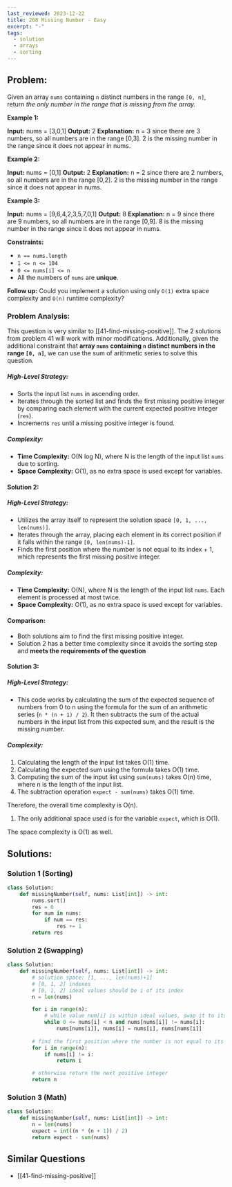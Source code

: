 ```yaml
---
last_reviewed: 2023-12-22
title: 268 Missing Number - Easy
excerpt: "-"
tags:
  - solution
  - arrays
  - sorting
---
```

## Problem:
Given an array `nums` containing `n` distinct numbers in the range `[0, n]`, return _the only number in the range that is missing from the array._

**Example 1:**

**Input:** nums = [3,0,1]
**Output:** 2
**Explanation:** n = 3 since there are 3 numbers, so all numbers are in the range [0,3]. 2 is the missing number in the range since it does not appear in nums.

**Example 2:**

**Input:** nums = [0,1]
**Output:** 2
**Explanation:** n = 2 since there are 2 numbers, so all numbers are in the range [0,2]. 2 is the missing number in the range since it does not appear in nums.

**Example 3:**

**Input:** nums = [9,6,4,2,3,5,7,0,1]
**Output:** 8
**Explanation:** n = 9 since there are 9 numbers, so all numbers are in the range [0,9]. 8 is the missing number in the range since it does not appear in nums.

**Constraints:**

- `n == nums.length`
- `1 <= n <= 104`
- `0 <= nums[i] <= n`
- All the numbers of `nums` are **unique**.

**Follow up:** Could you implement a solution using only `O(1)` extra space complexity and `O(n)` runtime complexity?

### Problem Analysis:
This question is very similar to [[41-find-missing-positive]]. The 2 solutions from problem 41 will work with minor modifications. Additionally, given the additional constraint that **array `nums` containing `n` distinct numbers in the range `[0, n]`**, we can use the sum of arithmetic series to solve this question.

##### High-Level Strategy:

- Sorts the input list `nums` in ascending order.
- Iterates through the sorted list and finds the first missing positive integer by comparing each element with the current expected positive integer (`res`).
- Increments `res` until a missing positive integer is found.

##### Complexity:

- **Time Complexity:** O(N log N), where N is the length of the input list `nums` due to sorting.
- **Space Complexity:** O(1), as no extra space is used except for variables.

#### Solution 2:

##### High-Level Strategy:

- Utilizes the array itself to represent the solution space `[0, 1, ..., len(nums)]`.
- Iterates through the array, placing each element in its correct position if it falls within the range `[0, len(nums)-1]`.
- Finds the first position where the number is not equal to its index + 1, which represents the first missing positive integer.

##### Complexity:

- **Time Complexity:** O(N), where N is the length of the input list `nums`. Each element is processed at most twice.
- **Space Complexity:** O(1), as no extra space is used except for variables.

#### Comparison:

- Both solutions aim to find the first missing positive integer.
- Solution 2 has a better time complexity since it avoids the sorting step and **meets the requirements of the question**

#### Solution 3:

##### High-Level Strategy:

- This code works by calculating the sum of the expected sequence of numbers from 0 to n using the formula for the sum of an arithmetic series (`n * (n + 1) / 2`). It then subtracts the sum of the actual numbers in the input list from this expected sum, and the result is the missing number.

##### Complexity:

1. Calculating the length of the input list takes O(1) time.
2. Calculating the expected sum using the formula takes O(1) time.
3. Computing the sum of the input list using `sum(nums)` takes O(n) time, where n is the length of the input list.
4. The subtraction operation `expect - sum(nums)` takes O(1) time.

Therefore, the overall time complexity is O(n).

1. The only additional space used is for the variable `expect`, which is O(1).

The space complexity is O(1) as well.


## Solutions:

### Solution 1 (Sorting)
```python
class Solution:
    def missingNumber(self, nums: List[int]) -> int:
        nums.sort()
        res = 0
        for num in nums:
            if num == res:
                res += 1
        return res        
```

### Solution 2 (Swapping)
```python
class Solution:
    def missingNumber(self, nums: List[int]) -> int:
        # solution space: [1, ..., len(nums)+1]
        # [0, 1, 2] indexes
        # [0, 1, 2] ideal values should be i of its index
        n = len(nums)

        for i in range(n):
            # while value num[i] is within ideal values, swap it to its ideal position
            while 0 <= nums[i] < n and nums[nums[i]] != nums[i]:
                nums[nums[i]], nums[i] = nums[i], nums[nums[i]]
        
        # find the first position where the number is not equal to its index
        for i in range(n):
            if nums[i] != i:
                return i

        # otherwise return the next positive integer
        return n
```

### Solution 3 (Math)
```python
class Solution:
    def missingNumber(self, nums: List[int]) -> int:
        n = len(nums)
        expect = int((n * (n + 1)) / 2) 
        return expect - sum(nums)
```
## Similar Questions
- [[41-find-missing-positive]]